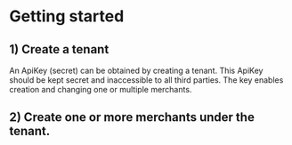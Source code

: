 # Getting started

## 1) Create a tenant
An ApiKey (secret) can be obtained by creating a tenant. This ApiKey should be kept secret and inaccessible to all third parties. The key enables creation and changing one or multiple merchants.

## 2) Create one or more merchants under the tenant.
